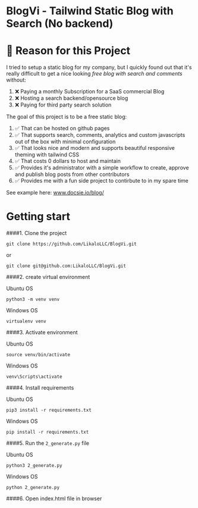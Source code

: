 # BlogVi - Tailwind Static Blog with Search (No backend)

# 👋 Reason for this Project

I tried to setup a static blog for my company, but I quickly found out that it's really difficult to get a nice looking *free blog with search and comments* without:
1. ❌ Paying a monthly Subscription for a SaaS commercial Blog
2. ❌ Hosting a search backend/opensource blog
3. ❌ Paying for third party search solution

The goal of this project is to be a free static blog:
1.  ✅ That can be hosted on github pages
2.  ✅ That supports search, comments, analytics and custom javascripts out of the box with minimal configuration
3.  ✅ That looks nice and modern and supports beautiful responsive theming with tailwind CSS
4.  ✅ That costs 0 dollars to host and maintain
5.  ✅ Provides it's administrator with a simple workflow to create, approve and publish blog posts from other contributors
6.  ✅ Provides me with a fun side project to contirbute to in my spare time

See example here: www.docsie.io/blog/

# Getting start

####1. Clone the project


    git clone https://github.com/LikaloLLC/BlogVi.git


or

    git clone git@github.com:LikaloLLC/BlogVi.git


####2. create virtual environment


Ubuntu OS


    python3 -m venv venv


Windows OS

    virtualenv venv

####3. Activate environment

Ubuntu OS

    source venv/bin/activate

Windows OS

    venv\Scripts\activate

####4. Install requirements

Ubuntu OS

    pip3 install -r requirements.txt

Windows OS

    pip install -r requirements.txt

####5. Run the `2_generate.py` file

Ubuntu OS

    python3 2_generate.py

Windows OS

    python 2_generate.py

####6. Open index.html file in browser











